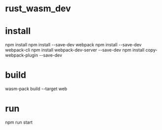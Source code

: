# rust_wasm_dev

# install
  npm install
  npm install --save-dev webpack
  npm install --save-dev webpack-cli
  npm install webpack-dev-server --save-dev
  npm install copy-webpack-plugin --save-dev

# build
  wasm-pack build --target web

# run
  npm run start

